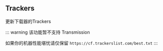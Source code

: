 ## Trackers

更新下载器的Trackers

::: warning
该功能暂不支持 Transmission

如果你的机器性能堪忧请仅保留 `https://cf.trackerslist.com/best.txt`
:::